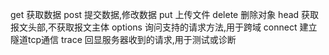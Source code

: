 get    获取数据
post    提交数据,修改数据
put         上传文件
delete    删除对象
head      获取报文头部,不获取报文主体
options       询问支持的请求方法,用于跨域
connect      建立隧道tcp通信
trace     回显服务器收到的请求,用于测试或诊断
